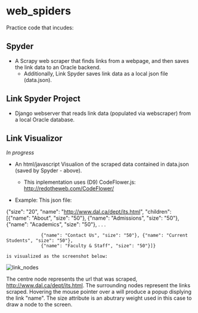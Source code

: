web_spiders
===========

Practice code that incudes:

Spyder
------
- A Scrapy web scraper that finds links from a webpage, and then saves the link data to an Oracle backend.
  - Additionally, Link Spyder saves link data as a local json file (data.json).


Link Spyder Project
-------------------
- Django webserver that reads link data (populated via webscraper) from a local Oracle database.


Link Visualizor
---------------

*In progress*

- An html/javascript Visualion of the scraped data contained in data.json (saved by Spyder - above). 
  - This inplementation uses (D9) CodeFlower.js: http://redotheweb.com/CodeFlower/
  
- Example:
     This json file:
  
{"size": "20", "name": "http://www.dal.ca/dept/its.html",
    "children": [{"name": "About", "size": "50"},
                 {"name": "Admissions", "size": "50"},
                 {"name": "Academics", "size": "50"},
                 . . .
                 
                 {"name": "Contact Us", "size": "50"}, {"name": "Current Students", "size": "50"},
                 {"name": "Faculty & Staff", "size": "50"}]}

    is visualized as the screenshot below:

  ![link_nodes](https://cloud.githubusercontent.com/assets/2049888/4366866/9bc95cd0-42c7-11e4-88a3-e272e4d5335a.png)


The centre node represents the url that was scraped,    http://www.dal.ca/dept/its.html. The surrounding nodes represent the links scraped. Hovering the mouse pointer over a will produce a popup displying the link "name". The size attribute is an abutrary weight used in this case to draw a node to the screen.


